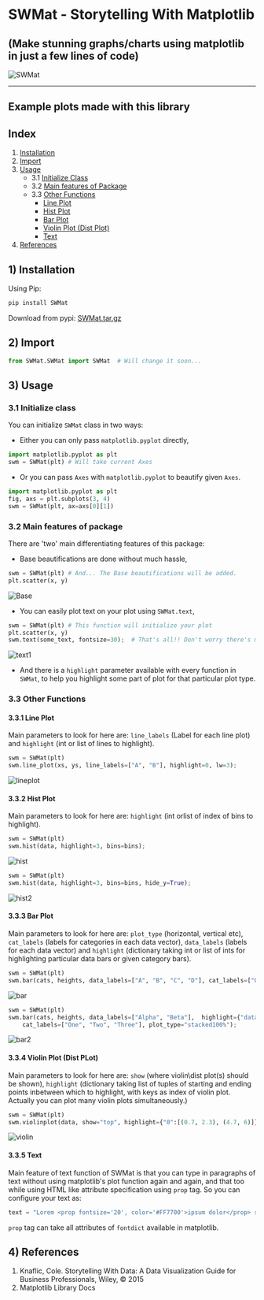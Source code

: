 # SWMat - Storytelling With Matplotlib

## (Make stunning graphs/charts using matplotlib in just a few lines of code)

![SWMat](images/swm.png)

---

## Example plots made with this library

## Index

 1. [Installation](#1-installation)
 2. [Import](#2-import)
 3. [Usage](#3-usage)
    * 3.1 [Initialize Class](#31-initialize-class)
    * 3.2 [Main features of Package](#32-main-features-of-package)
    * 3.3 [Other Functions](#33-other-functions)
        * [Line Plot](#331-line-plot)
        * [Hist Plot](#332-hist-plot)
        * [Bar Plot](#333-bar-plot)
        * [Violin Plot (Dist Plot)](#334-violin-plot)
        * [Text](#335-text)
 4. [References](#4-references)

## 1) Installation

Using Pip:

```python
pip install SWMat
```

Download from pypi: [SWMat.tar.gz](https://pypi.org/project/SWMat/#files)

## 2) Import

```python
from SWMat.SWMat import SWMat  # Will change it soon...
```

## 3) Usage

### 3.1 Initialize class

You can initialize `SWMat` class in two ways:

* Either you can only pass `matplotlib.pyplot` directly,

```python
import matplotlib.pyplot as plt
swm = SWMat(plt) # Will take current Axes
```

* Or you can pass `Axes` with `matplotlib.pyplot` to beautify given `Axes`.

```python
import matplotlib.pyplot as plt
fig, axs = plt.subplots(3, 4)
swm = SWMat(plt, ax=axs[0][1])
```

### 3.2 Main features of package

There are 'two' main differentiating features of this package:

* Base beautifications are done without much hassle,

```python
swm = SWMat(plt) # And... The Base beautifications will be added.
plt.scatter(x, y)
```

![Base](images/base.png)

* You can easily plot text on your plot using `SWMat.text`,

```python
swm = SWMat(plt) # This function will initialize your plot
plt.scatter(x, y)
swm.text(some_text, fontsize=30);  # That's all!! Don't worry there's much more you can do with it.
```

![text1](images/text1.png)

* And there is a `highlight` parameter available with every function in `SWMat`, to help you highlight some part of plot for that particular plot type.

### 3.3 Other Functions

#### 3.3.1 Line Plot

Main parameters to look for here are: `line_labels` (Label for each line plot) and `highlight` (int or list of lines to highlight).

```python
swm = SWMat(plt)
swm.line_plot(xs, ys, line_labels=["A", "B"], highlight=0, lw=3);
```

![lineplot](images/lineplot.png)

#### 3.3.2 Hist Plot

Main parameters to look for here are: `highlight` (int orlist of index of bins to highlight).

```python
swm = SWMat(plt)
swm.hist(data, highlight=3, bins=bins);
```

![hist](images/hist.png)

```python
swm = SWMat(plt)
swm.hist(data, highlight=3, bins=bins, hide_y=True);
```

![hist2](images/hist2.png)

#### 3.3.3 Bar Plot

Main parameters to look for here are: `plot_type` (horizontal, vertical etc), `cat_labels` (labels for categories in each data vector), `data_labels` (labels for each data vector) and `highlight` (dictionary taking int or list of ints for highlighting particular data bars or given category bars).

```python
swm = SWMat(plt)
swm.bar(cats, heights, data_labels=["A", "B", "C", "D"], cat_labels=["One", "Two", "Three"], highlight={"data":1});
```

![bar](images/bar.png)

```python
swm = SWMat(plt)
swm.bar(cats, heights, data_labels=["Alpha", "Beta"],  highlight={"data":1, "cat":1},
    cat_labels=["One", "Two", "Three"], plot_type="stacked100%");
```

![bar2](images/bar2.png)

#### 3.3.4 Violin Plot (Dist PLot)

Main parameters to look for here are: `show` (where violin\dist plot(s) should be shown), `highlight` (dictionary taking list of tuples of starting and ending points inbetween which to highlight, with keys as index of violin plot. Actually you can plot many violin plots simultaneously.)

```python
swm = SWMat(plt)
swm.violinplot(data, show="top", highlight={"0":[(0.7, 2.3), (4.7, 6)]})
```

![violin](images/violin.png)

#### 3.3.5 Text

Main feature of text function of SWMat is that you can type in paragraphs of text without using matplotlib's plot function again and again, and that too while using HTML like attribute specification using `prop` tag. So you can configure your text as:

```python
text = "Lorem <prop fontsize='20', color='#FF7700'>ipsum dolor</prop> sit amet." # All attribute's values needs to be inside quotes (As "value" or 'value').
```

`prop` tag can take all attributes of  `fontdict` available in matplotlib.

## 4) References

  1. Knaflic, Cole. Storytelling With Data: A Data Visualization Guide for Business Professionals, Wiley, © 2015
  2. Matplotlib Library Docs
